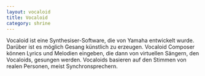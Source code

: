 ```yaml
---
layout: vocaloid
title: Vocaloid
category: shrine
---
```


Vocaloid ist eine Synthesiser-Software, die von Yamaha entwickelt wurde. Darüber ist es möglich Gesang künstlich zu
erzeugen. Vocaloid Composer können Lyrics und Melodien eingeben, die dann von virtuellen Sängern, den Vocaloids,
gesungen werden. Vocaloids basieren auf den Stimmen von realen Personen, meist Synchronsprechern.
